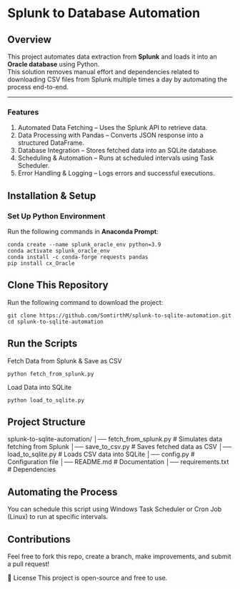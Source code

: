 # Splunk to Database Automation

## Overview
This project automates data extraction from **Splunk** and loads it into an **Oracle database** using Python.  
This solution removes manual effort and dependencies related to downloading CSV files from Splunk multiple times a day by automating the process end-to-end.


---

### Features
1. Automated Data Fetching – Uses the Splunk API to retrieve data.
2. Data Processing with Pandas – Converts JSON response into a structured DataFrame.
3. Database Integration – Stores fetched data into an SQLite database.
4. Scheduling & Automation – Runs at scheduled intervals using Task Scheduler.
5. Error Handling & Logging – Logs errors and successful executions.



## Installation & Setup

### **Set Up Python Environment**
Run the following commands in **Anaconda Prompt**:
```
conda create --name splunk_oracle_env python=3.9
conda activate splunk_oracle_env
conda install -c conda-forge requests pandas
pip install cx_Oracle
```

## Clone This Repository
Run the following command to download the project:
```
git clone https://github.com/SomtirthM/splunk-to-sqlite-automation.git
cd splunk-to-sqlite-automation
```

## Run the Scripts
Fetch Data from Splunk & Save as CSV
```
python fetch_from_splunk.py
```

Load Data into SQLite
```
python load_to_sqlite.py
```


## Project Structure 
splunk-to-sqlite-automation/
│── fetch_from_splunk.py   # Simulates data fetching from Splunk
│── save_to_csv.py         # Saves fetched data as CSV
│── load_to_sqlite.py      # Loads CSV data into SQLite
│── config.py              # Configuration file
│── README.md              # Documentation
│── requirements.txt       # Dependencies


## Automating the Process
You can schedule this script using Windows Task Scheduler or Cron Job (Linux) to run at specific intervals.

## Contributions
Feel free to fork this repo, create a branch, make improvements, and submit a pull request! 

📜 License
This project is open-source and free to use.



